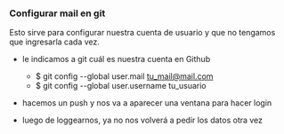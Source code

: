 ### Configurar mail en git 

Esto sirve para configurar nuestra cuenta de usuario y que no tengamos que ingresarla cada vez.

* le indicamos a git cuál es nuestra cuenta en Github
    - $ git config --global user.mail tu_mail@mail.com
    - $ git config --global user.username tu_usuario

* hacemos un push y nos va a aparecer una ventana para hacer login
* luego de loggearnos, ya no nos volverá a pedir los datos otra vez